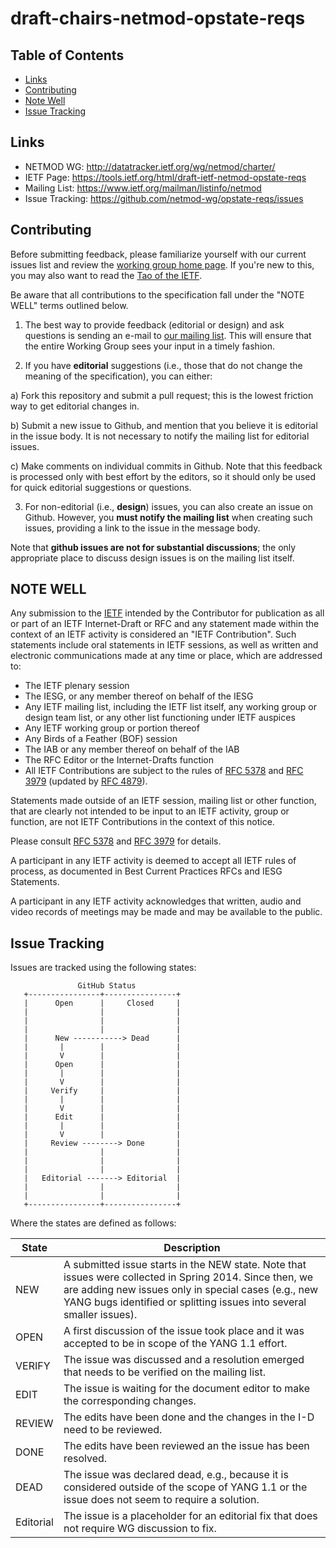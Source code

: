 
# draft-chairs-netmod-opstate-reqs

## Table of Contents

* [Links](#links)
* [Contributing](#contributing)
* [Note Well](#note-well)
* [Issue Tracking](#issue-tracking)


## Links

* NETMOD WG: http://datatracker.ietf.org/wg/netmod/charter/
* IETF Page: https://tools.ietf.org/html/draft-ietf-netmod-opstate-reqs
* Mailing List: https://www.ietf.org/mailman/listinfo/netmod
* Issue Tracking: https://github.com/netmod-wg/opstate-reqs/issues



## Contributing

Before submitting feedback, please familiarize yourself with our current issues
list and review the [working group home page](http://datatracker.ietf.org/wg/netmod/charter/). If you're new to this, you may also want to read the [Tao of the
IETF](https://www.ietf.org/tao.html).

Be aware that all contributions to the specification fall under the "NOTE WELL"
terms outlined below.

1. The best way to provide feedback (editorial or design) and ask questions is
sending an e-mail to [our mailing list](https://www.ietf.org/mailman/listinfo/netmod). This will ensure that the entire Working Group sees your input in a timely fashion.

2. If you have **editorial** suggestions (i.e., those that do not change the
meaning of the specification), you can either:

  a) Fork this repository and submit a pull request; this is the lowest
  friction way to get editorial changes in.
  
  b) Submit a new issue to Github, and mention that you believe it is editorial
  in the issue body. It is not necessary to notify the mailing list for
  editorial issues.
  
  c) Make comments on individual commits in Github. Note that this feedback is
  processed only with best effort by the editors, so it should only be used for
  quick editorial suggestions or questions.

3. For non-editorial (i.e., **design**) issues, you can also create an issue on
Github. However, you **must notify the mailing list** when creating such issues,
providing a link to the issue in the message body.

  Note that **github issues are not for substantial discussions**; the only
  appropriate place to discuss design issues is on the mailing list itself.


## NOTE WELL

Any submission to the [IETF](https://www.ietf.org/) intended by the Contributor
for publication as all or part of an IETF Internet-Draft or RFC and any
statement made within the context of an IETF activity is considered an "IETF
Contribution". Such statements include oral statements in IETF sessions, as
well as written and electronic communications made at any time or place, which
are addressed to:

 * The IETF plenary session
 * The IESG, or any member thereof on behalf of the IESG
 * Any IETF mailing list, including the IETF list itself, any working group 
   or design team list, or any other list functioning under IETF auspices
 * Any IETF working group or portion thereof
 * Any Birds of a Feather (BOF) session
 * The IAB or any member thereof on behalf of the IAB
 * The RFC Editor or the Internet-Drafts function
 * All IETF Contributions are subject to the rules of 
   [RFC 5378](https://tools.ietf.org/html/rfc5378) and 
   [RFC 3979](https://tools.ietf.org/html/rfc3979) 
   (updated by [RFC 4879](https://tools.ietf.org/html/rfc4879)).

Statements made outside of an IETF session, mailing list or other function,
that are clearly not intended to be input to an IETF activity, group or
function, are not IETF Contributions in the context of this notice.

Please consult [RFC 5378](https://tools.ietf.org/html/rfc5378) and [RFC 
3979](https://tools.ietf.org/html/rfc3979) for details.

A participant in any IETF activity is deemed to accept all IETF rules of
process, as documented in Best Current Practices RFCs and IESG Statements.

A participant in any IETF activity acknowledges that written, audio and video
records of meetings may be made and may be available to the public.



## Issue Tracking


Issues are tracked using the following states:

```
               GitHub Status
   +----------------+----------------+
   |      Open      |     Closed     |
   |                |                |
   |                |                |
   |                |                |
   |      New -----------> Dead      |
   |       |        |                |
   |       V        |                |
   |      Open      |                |
   |       |        |                |
   |       V        |                |
   |     Verify     |                |
   |       |        |                |
   |       V        |                |
   |      Edit      |                |
   |       |        |                |
   |       V        |                |
   |     Review --------> Done       |
   |                |                |
   |                |                |
   |                |                |
   |   Editorial -------> Editorial  |
   |                |                |
   |                |                |
   +----------------+----------------+
```

Where the states are defined as follows:

State | Description
----- | -----------
NEW | A submitted issue starts in the NEW state. Note that issues were collected in Spring 2014. Since then, we are adding new issues only in special cases (e.g., new YANG bugs identified or splitting issues into several smaller issues).
OPEN | A first discussion of the issue took place and it was accepted to be in scope of the YANG 1.1 effort.
VERIFY | The issue was discussed and a resolution emerged that needs to be verified on the mailing list.
EDIT | The issue is waiting for the document editor to make the corresponding changes.
REVIEW | The edits have been done and the changes in the I-D need to be reviewed.
DONE | The edits have been reviewed an the issue has been resolved.
DEAD | The issue was declared dead, e.g., because it is considered outside of the scope of YANG 1.1 or the issue does not seem to require a solution.
Editorial | The issue is a placeholder for an editorial fix that does not require WG discussion to fix.


